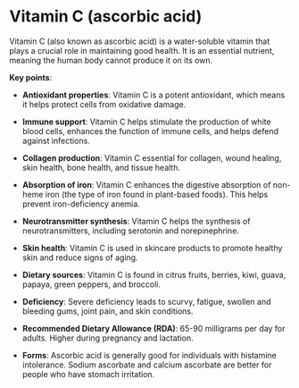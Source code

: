 <!--
source: gpt-3 + jph editing
aka: ascorbic acid
tags: vitamins
-->

# Vitamin C (ascorbic acid)

Vitamin C (also known as ascorbic acid) is a water-soluble vitamin that plays a crucial role in maintaining good health. It is an essential nutrient, meaning the human body cannot produce it on its own.

**Key points**:

* **Antioxidant properties**: Vitamin C is a potent antioxidant, which means it helps protect cells from oxidative damage.

* **Immune support**: Vitamin C helps stimulate the production of white blood cells, enhances the function of immune cells, and helps defend against infections.

* **Collagen production**: Vitamin C essential for collagen, wound healing, skin health, bone health, and tissue health.

* **Absorption of iron**: Vitamin C enhances the digestive absorption of non-heme iron (the type of iron found in plant-based foods). This helps prevent iron-deficiency anemia.

* **Neurotransmitter synthesis**: Vitamin C helps the synthesis of neurotransmitters, including serotonin and norepinephrine.

* **Skin health**: Vitamin C is used in skincare products to promote healthy skin and reduce signs of aging.

* **Dietary sources**: Vitamin C is found in citrus fruits, berries, kiwi, guava, papaya, green peppers, and broccoli.

* **Deficiency**: Severe deficiency leads to scurvy, fatigue, swollen and bleeding gums, joint pain, and skin conditions.

* **Recommended Dietary Allowance (RDA)**: 65-90 milligrams per day for adults. Higher during pregnancy and lactation.

* **Forms**: Ascorbic acid is generally good for individuals with histamine intolerance. Sodium ascorbate and calcium ascorbate are better for people who have stomach irritation.
   